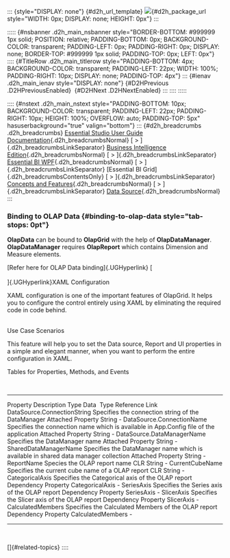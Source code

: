 ::: {style="DISPLAY: none"}
[](ms-xhelp:///?Id=d2h_url_template){#d2h_url_template} ![](!package_url!){#d2h_package_url style="WIDTH: 0px; DISPLAY: none; HEIGHT: 0px"}
:::

::::: {#nsbanner .d2h_main_nsbanner style="BORDER-BOTTOM: #999999 1px solid; POSITION: relative; PADDING-BOTTOM: 0px; BACKGROUND-COLOR: transparent; PADDING-LEFT: 0px; PADDING-RIGHT: 0px; DISPLAY: none; BORDER-TOP: #999999 1px solid; PADDING-TOP: 0px; LEFT: 0px"}
:::: {#TitleRow .d2h_main_titlerow style="PADDING-BOTTOM: 4px; BACKGROUND-COLOR: transparent; PADDING-LEFT: 22px; WIDTH: 100%; PADDING-RIGHT: 10px; DISPLAY: none; PADDING-TOP: 4px"}
::: {#ienav .d2h_main_ienav style="DISPLAY: none"}
[](ms-xhelp:///?Id=ad8f80be-db8d-485a-b71c-ef670e32a912){#D2HPrevious .D2HPreviousEnabled}  [](ms-xhelp:///?Id=bec6fa92-8167-4ad3-a2a7-cf41904c296a){#D2HNext .D2HNextEnabled}
:::
::::
:::::

:::: {#nstext .d2h_main_nstext style="PADDING-BOTTOM: 10px; BACKGROUND-COLOR: transparent; PADDING-LEFT: 22px; PADDING-RIGHT: 10px; HEIGHT: 100%; OVERFLOW: auto; PADDING-TOP: 5px" hasuserbackground="true" valign="bottom"}
::: {#d2h_breadcrumbs .d2h_breadcrumbs}
[Essential Studio User Guide Documentation](ms-xhelp:///?Id=12457748-09e3-4d74-a240-8e049cedf030){.d2h_breadcrumbsNormal} [ \> ]{.d2h_breadcrumbsLinkSeparator} [Business Intelligence Edition](ms-xhelp:///?Id=fdf33dd8-62b2-47b9-ad7b-fc50e590bca5){.d2h_breadcrumbsNormal} [ \> ]{.d2h_breadcrumbsLinkSeparator} [Essential BI WPF](ms-xhelp:///?Id=41e3d586-d922-4a01-8272-679fe4ae7343){.d2h_breadcrumbsNormal} [ \> ]{.d2h_breadcrumbsLinkSeparator} [Essential BI Grid]{.d2h_breadcrumbsContentsOnly} [ \> ]{.d2h_breadcrumbsLinkSeparator} [Concepts and Features](ms-xhelp:///?Id=ea758680-939d-4d65-8abe-8c3be198af29){.d2h_breadcrumbsNormal} [ \> ]{.d2h_breadcrumbsLinkSeparator} [Data Source](ms-xhelp:///?Id=ad8f80be-db8d-485a-b71c-ef670e32a912){.d2h_breadcrumbsNormal}
:::

### Binding to OLAP Data {#binding-to-olap-data style="tab-stops: 0pt"}

**OlapData** can be bound to **OlapGrid** with the help of **OlapDataManager**. **OlapDataManager** requires **OlapReport** which contains Dimension and Measure elements.

[Refer here for OLAP Data binding]{.UGHyperlink} [\
\
]{.UGHyperlink}XAML Configuration

XAML configuration is one of the important features of OlapGrid. It helps you to configure the control entirely using XAML by eliminating the required code in code behind.

\
Use Case Scenarios

This feature will help you to set the Data source, Report and UI properties in a simple and elegant manner, when you want to perform the entire configuration in XAML.

Tables for Properties, Methods, and Events

 

  ----------------------------- ---------------------------------------------------------------------------------------- --------------------- ------------------- ----------------
  Property                      Description                                                                              Type                  Data  Type          Reference Link
  DataSource.ConnectionString   Specifies the connection string of the DataManager                                       Attached Property     String              \-
  DataSource.ConnectionName     Specifies the connection name which is available in App.Config file of the application   Attached Property     String              \-
  DataSource.DataManagerName    Specifies the DataManager name                                                           Attached Property     String              \-
  SharedDataManagerName         Specifies the DataManager name which is available in shared data manager collection      Attached Property     String              \-
  ReportName                    Species the OLAP report name                                                             CLR                   String              \-
  CurrentCubeName               Specifies the current cube name of a OLAP report                                         CLR                   String              \-
  CategoricalAxis               Specifies the Categorical axis of the OLAP report                                        Dependency Property   CategoricalAxis     \-
  SeriesAxis                    Specifies the Series axis of the OLAP report                                             Dependency Property   SeriesAxis          \-
  SlicerAxis                    Specifies the Slicer axis of the OLAP report                                             Dependency Property   SlicerAxis          \-
  CalculatedMembers             Specifies the Calculated Members of the OLAP report                                      Dependency Property   CalculatedMembers   \-
  ----------------------------- ---------------------------------------------------------------------------------------- --------------------- ------------------- ----------------

 

[]{#related-topics}
::::
